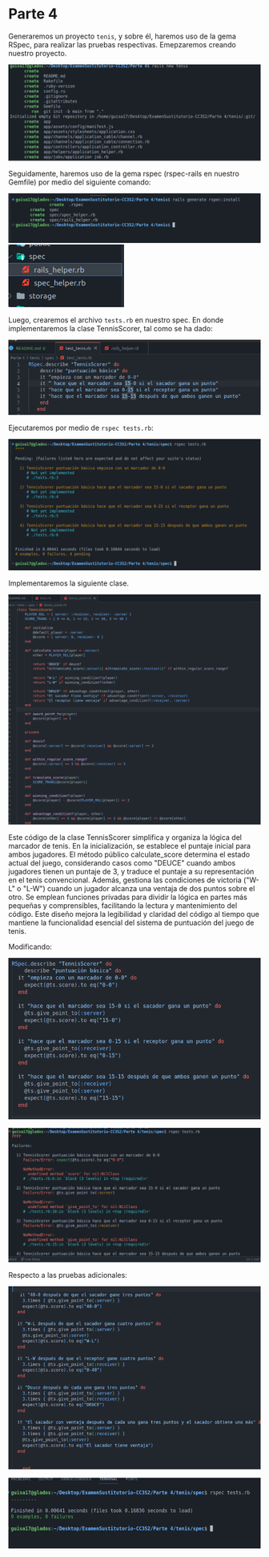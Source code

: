 # Parte 4


Generaremos un proyecto `tenis`, y sobre él, haremos uso de la gema RSpec, para realizar las pruebas respectivas. Emepzaremos creando nuestro proyecto.

![Alt text](image.png)

Seguidamente, haremos uso de la gema rspec (rspec-rails en nuestro Gemfile) por medio del siguiente comando:

![Alt text](image-1.png)
![Alt text](image-2.png)

Luego, crearemos el archivo `tests.rb` en nuestro spec. En donde implementaremos la clase TennisScorer, tal como se ha dado:

![Alt text](image-3.png)

Ejecutaremos por medio de `rspec tests.rb`:

![Alt text](image-4.png)

Implementaremos la siguiente clase.

![Alt text](image-5.png)

Este código de la clase TennisScorer simplifica y organiza la lógica del marcador de tenis. En la inicialización, se establece el puntaje inicial para ambos jugadores. El método público calculate_score determina el estado actual del juego, considerando casos como "DEUCE" cuando ambos jugadores tienen un puntaje de 3, y traduce el puntaje a su representación en el tenis convencional. Además, gestiona las condiciones de victoria ("W-L" o "L-W") cuando un jugador alcanza una ventaja de dos puntos sobre el otro. Se emplean funciones privadas para dividir la lógica en partes más pequeñas y comprensibles, facilitando la lectura y mantenimiento del código. Este diseño mejora la legibilidad y claridad del código al tiempo que mantiene la funcionalidad esencial del sistema de puntuación del juego de tenis.


Modificando:

![Alt text](image-7.png)

![Alt text](image-6.png)

Respecto a las pruebas adicionales:

![Alt text](image-8.png)

![Alt text](image-9.png)

